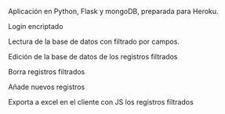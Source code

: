 Aplicación en Python, Flask y mongoDB, preparada para Heroku.

Login encriptado

Lectura de la base de datos con filtrado por campos.

Edición de la base de datos de los registros filtrados

Borra registros filtrados

Añade nuevos registros

Exporta a excel en el cliente con JS los registros filtrados
